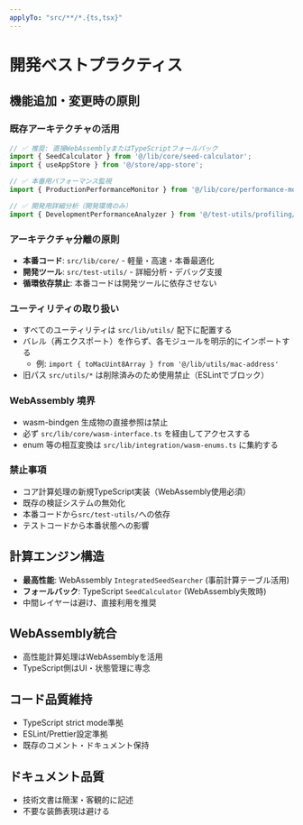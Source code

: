 ```yaml
---
applyTo: "src/**/*.{ts,tsx}"
---
```


# 開発ベストプラクティス

## 機能追加・変更時の原則

### 既存アーキテクチャの活用
```typescript
// ✅ 推奨: 直接WebAssemblyまたはTypeScriptフォールバック
import { SeedCalculator } from '@/lib/core/seed-calculator';
import { useAppStore } from '@/store/app-store';

// ✅ 本番用パフォーマンス監視
import { ProductionPerformanceMonitor } from '@/lib/core/performance-monitor';

// ✅ 開発用詳細分析（開発環境のみ）
import { DevelopmentPerformanceAnalyzer } from '@/test-utils/profiling/development-analyzer';
```

### アーキテクチャ分離の原則
- **本番コード**: `src/lib/core/` - 軽量・高速・本番最適化
- **開発ツール**: `src/test-utils/` - 詳細分析・デバッグ支援
- **循環依存禁止**: 本番コードは開発ツールに依存させない

### ユーティリティの取り扱い
- すべてのユーティリティは `src/lib/utils/` 配下に配置する
- バレル（再エクスポート）を作らず、各モジュールを明示的にインポートする
	- 例: `import { toMacUint8Array } from '@/lib/utils/mac-address'`
- 旧パス `src/utils/*` は削除済みのため使用禁止（ESLintでブロック）

### WebAssembly 境界
- wasm-bindgen 生成物の直接参照は禁止
- 必ず `src/lib/core/wasm-interface.ts` を経由してアクセスする
- enum 等の相互変換は `src/lib/integration/wasm-enums.ts` に集約する

### 禁止事項
- コア計算処理の新規TypeScript実装（WebAssembly使用必須）
- 既存の検証システムの無効化
- 本番コードから`src/test-utils/`への依存
- テストコードから本番状態への影響

## 計算エンジン構造
- **最高性能**: WebAssembly `IntegratedSeedSearcher` (事前計算テーブル活用)
- **フォールバック**: TypeScript `SeedCalculator` (WebAssembly失敗時)
- 中間レイヤーは避け、直接利用を推奨

## WebAssembly統合
- 高性能計算処理はWebAssemblyを活用
- TypeScript側はUI・状態管理に専念

## コード品質維持
- TypeScript strict mode準拠
- ESLint/Prettier設定準拠
- 既存のコメント・ドキュメント保持

## ドキュメント品質
- 技術文書は簡潔・客観的に記述
- 不要な装飾表現は避ける
